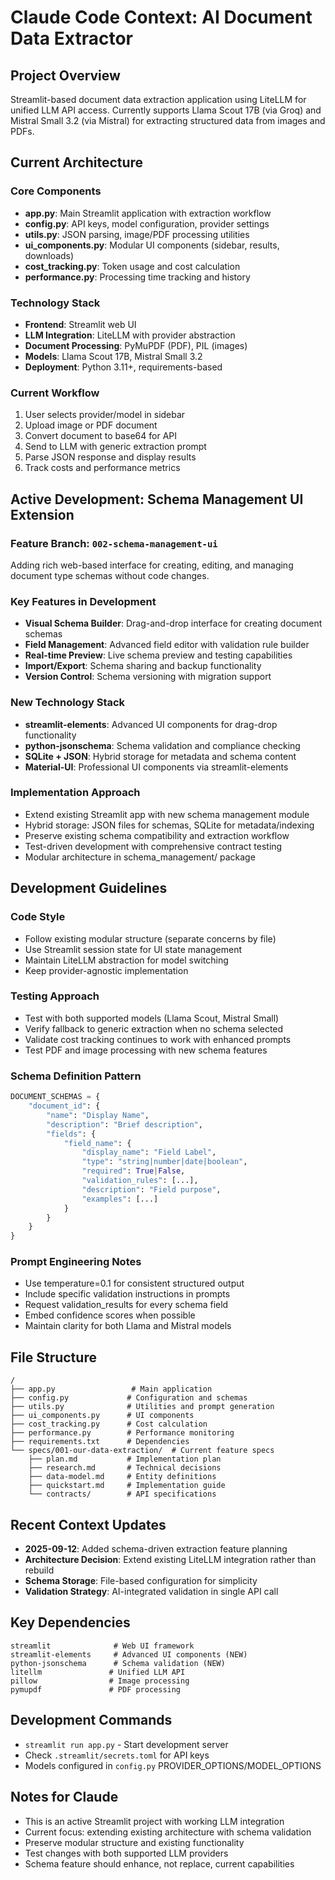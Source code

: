 # Claude Code Context: AI Document Data Extractor

## Project Overview
Streamlit-based document data extraction application using LiteLLM for unified LLM API access. Currently supports Llama Scout 17B (via Groq) and Mistral Small 3.2 (via Mistral) for extracting structured data from images and PDFs.

## Current Architecture

### Core Components
- **app.py**: Main Streamlit application with extraction workflow
- **config.py**: API keys, model configuration, provider settings
- **utils.py**: JSON parsing, image/PDF processing utilities  
- **ui_components.py**: Modular UI components (sidebar, results, downloads)
- **cost_tracking.py**: Token usage and cost calculation
- **performance.py**: Processing time tracking and history

### Technology Stack
- **Frontend**: Streamlit web UI
- **LLM Integration**: LiteLLM with provider abstraction
- **Document Processing**: PyMuPDF (PDF), PIL (images)
- **Models**: Llama Scout 17B, Mistral Small 3.2
- **Deployment**: Python 3.11+, requirements-based

### Current Workflow
1. User selects provider/model in sidebar
2. Upload image or PDF document
3. Convert document to base64 for API
4. Send to LLM with generic extraction prompt
5. Parse JSON response and display results
6. Track costs and performance metrics

## Active Development: Schema Management UI Extension

### Feature Branch: `002-schema-management-ui`
Adding rich web-based interface for creating, editing, and managing document type schemas without code changes.

### Key Features in Development
- **Visual Schema Builder**: Drag-and-drop interface for creating document schemas
- **Field Management**: Advanced field editor with validation rule builder
- **Real-time Preview**: Live schema preview and testing capabilities
- **Import/Export**: Schema sharing and backup functionality
- **Version Control**: Schema versioning with migration support

### New Technology Stack
- **streamlit-elements**: Advanced UI components for drag-drop functionality
- **python-jsonschema**: Schema validation and compliance checking
- **SQLite + JSON**: Hybrid storage for metadata and schema content
- **Material-UI**: Professional UI components via streamlit-elements

### Implementation Approach
- Extend existing Streamlit app with new schema management module
- Hybrid storage: JSON files for schemas, SQLite for metadata/indexing
- Preserve existing schema compatibility and extraction workflow
- Test-driven development with comprehensive contract testing
- Modular architecture in schema_management/ package

## Development Guidelines

### Code Style
- Follow existing modular structure (separate concerns by file)
- Use Streamlit session state for UI state management
- Maintain LiteLLM abstraction for model switching
- Keep provider-agnostic implementation

### Testing Approach
- Test with both supported models (Llama Scout, Mistral Small)
- Verify fallback to generic extraction when no schema selected
- Validate cost tracking continues to work with enhanced prompts
- Test PDF and image processing with new schema features

### Schema Definition Pattern
```python
DOCUMENT_SCHEMAS = {
    "document_id": {
        "name": "Display Name",
        "description": "Brief description", 
        "fields": {
            "field_name": {
                "display_name": "Field Label",
                "type": "string|number|date|boolean",
                "required": True|False,
                "validation_rules": [...],
                "description": "Field purpose",
                "examples": [...]
            }
        }
    }
}
```

### Prompt Engineering Notes
- Use temperature=0.1 for consistent structured output
- Include specific validation instructions in prompts
- Request validation_results for every schema field
- Embed confidence scores when possible
- Maintain clarity for both Llama and Mistral models

## File Structure
```
/
├── app.py                 # Main application
├── config.py             # Configuration and schemas  
├── utils.py              # Utilities and prompt generation
├── ui_components.py      # UI components
├── cost_tracking.py      # Cost calculation
├── performance.py        # Performance monitoring
├── requirements.txt      # Dependencies
└── specs/001-our-data-extraction/  # Current feature specs
    ├── plan.md           # Implementation plan
    ├── research.md       # Technical decisions  
    ├── data-model.md     # Entity definitions
    ├── quickstart.md     # Implementation guide
    └── contracts/        # API specifications
```

## Recent Context Updates
- **2025-09-12**: Added schema-driven extraction feature planning
- **Architecture Decision**: Extend existing LiteLLM integration rather than rebuild
- **Schema Storage**: File-based configuration for simplicity
- **Validation Strategy**: AI-integrated validation in single API call

## Key Dependencies
```
streamlit              # Web UI framework
streamlit-elements     # Advanced UI components (NEW)
python-jsonschema      # Schema validation (NEW)
litellm               # Unified LLM API
pillow                # Image processing  
pymupdf               # PDF processing
```

## Development Commands
- `streamlit run app.py` - Start development server
- Check `.streamlit/secrets.toml` for API keys
- Models configured in `config.py` PROVIDER_OPTIONS/MODEL_OPTIONS

## Notes for Claude
- This is an active Streamlit project with working LLM integration
- Current focus: extending existing architecture with schema validation
- Preserve modular structure and existing functionality
- Test changes with both supported LLM providers
- Schema feature should enhance, not replace, current capabilities